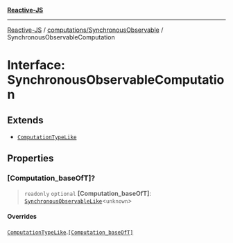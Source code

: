 [**Reactive-JS**](../../../README.md)

***

[Reactive-JS](../../../README.md) / [computations/SynchronousObservable](../README.md) / SynchronousObservableComputation

# Interface: SynchronousObservableComputation

## Extends

- [`ComputationTypeLike`](../../interfaces/ComputationTypeLike.md)

## Properties

### \[Computation\_baseOfT\]?

> `readonly` `optional` **\[Computation\_baseOfT\]**: [`SynchronousObservableLike`](../../interfaces/SynchronousObservableLike.md)\<`unknown`\>

#### Overrides

[`ComputationTypeLike`](../../interfaces/ComputationTypeLike.md).[`[Computation_baseOfT]`](../../interfaces/ComputationTypeLike.md#computation_baseoft)
